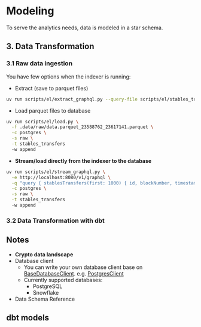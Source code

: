# Modeling
To serve the analytics needs, data is modeled in a star schema.

## 3. Data Transformation

### 3.1 Raw data ingestion
You have few options when the indexer is running:

- Extract (save to parquet files) 
```bash
uv run scripts/el/extract_graphql.py --query-file scripts/el/stables_transfers.graphql -f transfer -v
```

- Load parquet files to database
```bash
uv run scripts/el/load.py \
  -f .data/raw/data.parquet_23588762_23617141.parquet \
  -c postgres \
  -s raw \
  -t stables_transfers
  -w append
```
- **Stream/load directly from the indexer to the database**
```bash
uv run scripts/el/stream_graphql.py \
  -e http://localhost:8080/v1/graphql \
  -q "query { stablesTransfers(first: 1000) { id, blockNumber, timestamp, contractAddress, from, to, value } }" \
  -c postgres \
  -s raw \
  -t stables_transfers
  -w append
```

### 3.2 Data Transformation with dbt

## Notes
- **Crypto data landscape**
- Database client
    - You can write your own database client base on [BaseDatabaseClient](https://github.com/newgnart/fa-dae2-stables-analytics/blob/main/src/onchaindata/utils/base_client.py). e.g. [PostgresClient](https://github.com/newgnart/fa-dae2-stables-analytics/blob/main/src/onchaindata/utils/postgres_client.py)
    - Currently supported databases:
        - PostgreSQL
        - Snowflake
- Data Schema Reference

## dbt models

